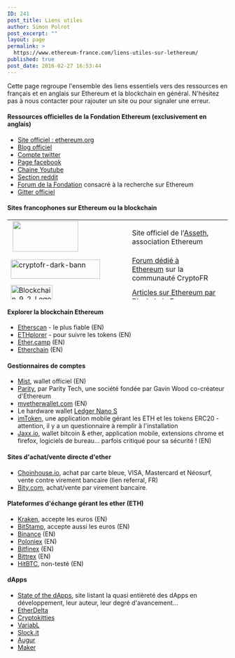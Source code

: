 ```yaml
---
ID: 241
post_title: Liens utiles
author: Simon Polrot
post_excerpt: ""
layout: page
permalink: >
  https://www.ethereum-france.com/liens-utiles-sur-lethereum/
published: true
post_date: 2016-02-27 16:53:44
---
```

Cette page regroupe l'ensemble des liens essentiels vers des ressources en français et en anglais sur Ethereum et la blockchain en général. N'hésitez pas à nous contacter pour rajouter un site ou pour signaler une erreur.
<h4>Ressources officielles de la Fondation Ethereum (exclusivement en anglais)</h4>
<ul>
 	<li><a href="http://www.ethereum.org">Site officiel : ethereum.org</a></li>
 	<li><a href="https://blog.ethereum.org">Blog officiel</a></li>
 	<li><a href="https://twitter.com/ethereumproject">Compte twitter</a></li>
 	<li><a href="https://www.facebook.com/ethereumproject">Page facebook</a></li>
 	<li><a href="https://www.youtube.com/user/ethereumproject">Chaine Youtube</a></li>
 	<li><a href="https://www.reddit.com/r/ethereum">Section reddit</a></li>
 	<li><a href="https://ethresear.ch">Forum de la Fondation</a> consacré à la recherche sur Ethereum</li>
 	<li><a href="https://gitter.im/ethereum/home">Gitter officiel</a></li>
</ul>
<h4>Sites francophones sur Ethereum ou la blockchain</h4>
<table style="height: 182px;">
<tbody>
<tr style="height: 52.0625px;">
<td style="width: 341px; height: 52.0625px;"> <a href="https://www.asseth.fr/" rel="attachment wp-att-3095"><img class="aligncenter wp-image-3095" src="https://www.ethereum-france.com/wp-content/uploads/2018/01/logo-asseth.png" alt="" width="150" height="70" /></a></td>
<td style="width: 341px; height: 52.0625px; text-align: left;"><span style="font-size: 12pt;">Site officiel de l'<a href="https://www.asseth.fr">Asseth</a>, association Ethereum</span></td>
</tr>
<tr style="height: 52.0625px;">
<td style="width: 341px; height: 52.0625px;"><span style="font-size: 12pt;"><a href="http://www.cryptofr.com"><img class="aligncenter wp-image-584" src="https://www.ethereum-france.com/wp-content/uploads/2016/05/cryptofr-dark-bann-300x65.png" alt="cryptofr-dark-bann" width="204" height="44" /></a></span></td>
<td style="width: 341px; height: 52.0625px; text-align: left;"><span style="font-size: 12pt;"><a href="https://cryptofr.com/category/44/général">Forum dédié à Ethereum</a> sur la communauté CryptoFR</span></td>
</tr>
<tr style="height: 24px;">
<td style="width: 341px; height: 24px;"><span style="font-size: 12pt;"><a href="https://blockchainfrance.net/tag/ethereum/"><img class="aligncenter wp-image-709" src="https://www.ethereum-france.com/wp-content/uploads/2016/02/Blockchain_9_2_LogoFull-1-300x166.png" alt="Blockchain_9_2_LogoFull (1)" width="95" height="53" /></a></span></td>
<td style="width: 341px; height: 24px; text-align: left;"><span style="font-size: 12pt;"><a href="http://blockchainfrance.net/tag/ethereum/">Articles sur Ethereum par Blockchain France</a></span></td>
</tr>
<tr style="height: 24px;">
<td style="width: 341px; height: 24px;"><img class="aligncenter" src="https://www.ethereum-france.com/img/logo-bitcoinfr.png" width="160" height="62" /></td>
<td style="width: 341px; height: 24px; text-align: left;"><span style="font-size: 12pt;"><a href="https://bitcoin.fr">Bitcoin.fr, site de référence sur la blockchain Bitcoin</a></span></td>
</tr>
</tbody>
</table>
<h4>Explorer la blockchain Ethereum</h4>
<ul>
 	<li><a href="https://etherscan.io">Etherscan</a> - le plus fiable (EN)</li>
 	<li><a href="https://ethplorer.io/">ETHplorer</a> - pour suivre les tokens (EN)</li>
 	<li><a href="https://live.ether.camp">Ether.camp</a> (EN)</li>
 	<li><a href="https://etherchain.org">Etherchain</a> (EN)</li>
</ul>
<h4>Gestionnaires de comptes</h4>
<ul>
 	<li><a href="https://github.com/ethereum/mist/releases">Mist</a>, wallet officiel (EN)</li>
 	<li><a href="https://www.parity.io/">Parity</a>, par Parity Tech, une société fondée par Gavin Wood co-créateur d'Ethereum</li>
 	<li><a href="https://www.myetherwallet.com">myetherwallet.com</a> (EN)</li>
 	<li>Le hardware wallet <a href="https://www.ledgerwallet.com/r/eeb1?path=/products/ledger-nano-s">Ledger Nano S</a></li>
 	<li><a href="https://token.im">imToken</a>, une application mobile gérant les ETH et les tokens ERC20 - attention, il y a un questionnaire à remplir à l'installation</li>
 	<li><a href="http://jaxx.io">Jaxx.io</a>, wallet bitcoin &amp; ether, application mobile, extensions chrome et firefox, logiciels de bureau... parfois critiqué pour sa sécurité ! (EN)</li>
</ul>
<h4><strong>Sites d'achat/vente directe d'ether</strong></h4>
<ul>
 	<li><a href="https://www.coinhouse.io/r/15461">Choinhouse.io</a>, achat par carte bleue, VISA, Mastercard et Néosurf, vente contre virement bancaire (lien referral, FR)</li>
 	<li><a href="https://bity.com/dashboard/">Bity.com</a>, achat/vente par virement bancaire.</li>
</ul>
<h4>Plateformes d'échange gérant les ether (ETH)</h4>
<ul>
 	<li><a href="https://www.kraken.com">Kraken</a>, accepte les euros (EN)</li>
 	<li><a href="https://www.bitstamp.net/">BitStamp</a>, accepte aussi les euros (EN)</li>
 	<li><a href="https://www.binance.com/">Binance</a> (EN)</li>
 	<li><a href="https://poloniex.com">Poloniex</a> (EN)</li>
 	<li><a href="https://www.bitfinex.com/">Bitfinex</a> (EN)</li>
 	<li><a href="https://bittrex.com/">Bittrex</a> (EN)</li>
 	<li><a href="https://hitbtc.com">HitBTC</a>, non-testé (EN)</li>
</ul>
<h4>dApps</h4>
<ul>
 	<li><span style="text-decoration: underline;"><a href="http://dapps.ethercasts.com/">State of the dApps</a></span>, site listant la quasi entièreté des dApps en développement, leur auteur, leur degré d'avancement...</li>
 	<li><a href="https://etherdelta.com/">EtherDelta</a></li>
 	<li><a href="https://www.cryptokitties.co/">Cryptokitties</a></li>
 	<li><a href="https://variabl.io/">VariabL</a></li>
 	<li><span style="text-decoration: underline;"><a href="https://slock.it/">Slock.it</a></span></li>
 	<li><span style="text-decoration: underline;"><a href="http://www.augur.net/">Augur</a></span></li>
 	<li><span style="text-decoration: underline;"><a href="https://makerdao.com/">Maker</a></span></li>
</ul>